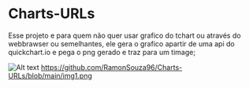# Charts-URLs
Esse projeto e para quem não quer usar grafico do tchart ou através do webbrawser ou semelhantes, 
ele gera o grafico apartir de uma api do quickchart.io e pega o png gerado e traz para um timage;

![Alt text](relative/path/Charts-URLs/blob/main/img1.png "Title")
https://github.com/RamonSouza96/Charts-URLs/blob/main/img1.png
